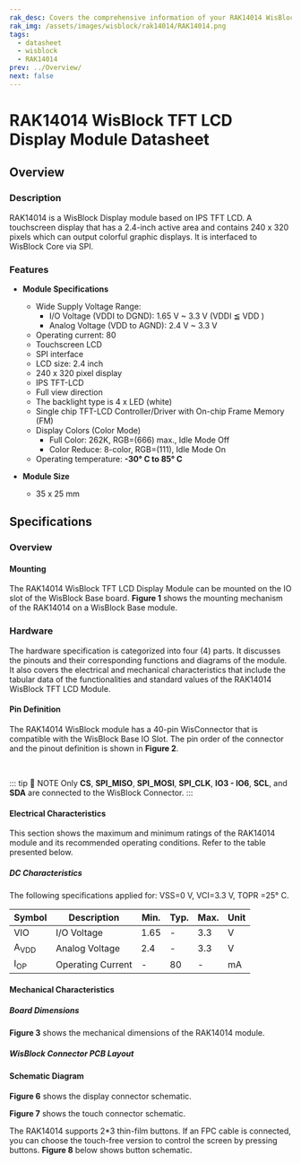 ```yaml
---
rak_desc: Covers the comprehensive information of your RAK14014 WisBlock TFT LCD Display Module to help you use it. This information includes technical specifications, characteristics, and requirements, and it also discusses the device components.
rak_img: /assets/images/wisblock/rak14014/RAK14014.png
tags:
  - datasheet
  - wisblock
  - RAK14014
prev: ../Overview/
next: false
---
```


# RAK14014 WisBlock TFT LCD Display Module Datasheet

## Overview

<rk-img
  src="/assets/images/wisblock/rak14014/datasheet/rak14014-front-back.png"
  width="60%"
  caption="RAK14014 WisBlock TFT LCD Display Module"
/>

### Description

RAK14014 is a WisBlock Display module based on IPS TFT LCD. A touchscreen display that has a 2.4-inch active area and contains 240&nbsp;x&nbsp;320 pixels which can output colorful graphic displays. It is interfaced to WisBlock Core via SPI.

### Features

* **Module Specifications**
    * Wide Supply Voltage Range:
        - I/O Voltage (VDDI to DGND): 1.65&nbsp;V ~ 3.3&nbsp;V (VDDI ≦ VDD )
        - Analog Voltage (VDD to AGND): 2.4&nbsp;V ~ 3.3&nbsp;V
    * Operating current: 80&nbsp;
    * Touchscreen LCD
    * SPI interface
    * LCD size: 2.4&nbsp;inch
    * 240&nbsp;x&nbsp;320 pixel display
    * IPS TFT-LCD
    * Full view direction
    * The backlight type is 4 x LED (white)
    * Single chip TFT-LCD Controller/Driver with On-chip Frame Memory (FM)
    * Display Colors (Color Mode)
        - Full Color: 262K, RGB=(666) max., Idle Mode Off
        - Color Reduce: 8-color, RGB=(111), Idle Mode On
    * Operating temperature: **-30°&nbsp;C to 85°&nbsp;C**

* **Module Size**
    * 35 x 25&nbsp;mm

## Specifications

### Overview

#### Mounting

The RAK14014 WisBlock TFT LCD Display Module can be mounted on the IO slot of the WisBlock Base board. **Figure 1** shows the mounting mechanism of the RAK14014 on a WisBlock Base module.

<rk-img
  src="/assets/images/wisblock/rak14014/datasheet/rak14014-mount.png"
  width="50%"
  caption="RAK14014 mounting mechanism on a WisBlock Base module"
/>

### Hardware

The hardware specification is categorized into four (4) parts. It discusses the pinouts and their corresponding functions and diagrams of the module. It also covers the electrical and mechanical characteristics that include the tabular data of the functionalities and standard values of the RAK14014 WisBlock TFT LCD Module.


#### Pin Definition

The RAK14014 WisBlock module has a 40-pin WisConnector that is compatible with the WisBlock Base IO Slot. The pin order of the connector and the pinout definition is shown in **Figure 2**.

<br>

<rk-img
  src="/assets/images/wisblock/rak14014/datasheet/rak14014-pinout.png"
  width="60%"
  caption="RAK14014 pinout diagram"
/>

::: tip 📝 NOTE
Only **CS**, **SPI_MISO**, **SPI_MOSI**, **SPI_CLK**, **IO3 - IO6**, **SCL**, and **SDA** are connected to the WisBlock Connector.
:::

#### Electrical Characteristics

This section shows the maximum and minimum ratings of the RAK14014 module and its recommended operating conditions. Refer to the table presented below.

##### DC Characteristics

The following specifications applied for: VSS=0&nbsp;V, VCI=3.3&nbsp;V, TOPR =25°&nbsp;C.

| Symbol          | Description       | Min. | Typ. | Max. | Unit |
| --------------- | ----------------- | ---- | ---- | ---- | ---- |
| VIO             | I/O Voltage       | 1.65 | -    | 3.3  | V    |
| A<sub>VDD</sub> | Analog Voltage    | 2.4  | -    | 3.3  | V    |
| I<sub>OP</sub>  | Operating Current | -    | 80   | -    | mA   |


#### Mechanical Characteristics

##### Board Dimensions

**Figure 3** shows the mechanical dimensions of the RAK14014 module.

<rk-img
  src="/assets/images/wisblock/rak14014/datasheet/rak14014-dim.png"
  width="70%"
  caption="RAK14014 mechanical dimensions"
/>

##### WisBlock Connector PCB Layout

<rk-img
  src="/assets/images/wisblock/rak14014/datasheet/wisblock-conn.png"
  width="100%"
  caption="WisBlock Connector PCB footprint and recommendations"
/>

#### Schematic Diagram

**Figure 6** shows the display connector schematic.

<rk-img
  src="/assets/images/wisblock/rak14014/datasheet/display-conn.png"
  width="55%"
  caption="Display Connector Schematic diagram"
/>

**Figure 7** shows the touch connector schematic.

<rk-img
  src="/assets/images/wisblock/rak14014/datasheet/touch-conn.png"
  width="55%"
  caption="RAK14014 WisBlock Touch Drive Circuit"
/>

The RAK14014 supports 2*3 thin-film buttons. If an FPC cable is connected, you can choose the
touch-free version to control the screen by pressing buttons. **Figure 8** below shows button
schematic.

<rk-img
  src="/assets/images/wisblock/rak14014/datasheet/button-conn.png"
  width="100%"
  caption="RAK14014 WisBlock Display Module buttons"
/>